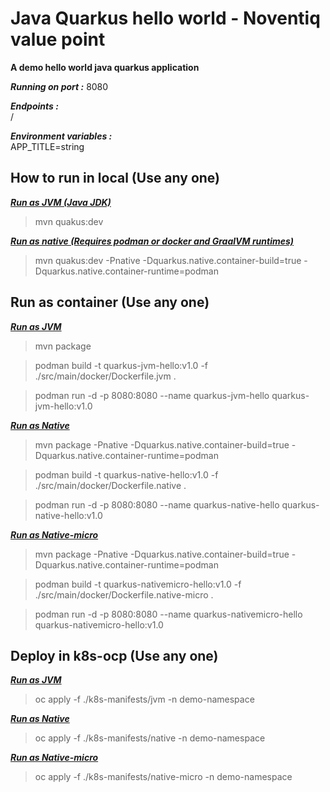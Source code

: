 # Java Quarkus hello world - Noventiq value point

__A demo hello world java quarkus application__

___Running on port :___ 8080

___Endpoints :___   
    /

___Environment variables :___   
APP_TITLE=string


## How to run in local (Use any one)

<u>**_Run as JVM (Java JDK)_**</u>  
> mvn quakus:dev

<u>**_Run as native (Requires podman or docker and GraalVM runtimes)_**</u>  
> mvn quakus:dev -Pnative -Dquarkus.native.container-build=true -Dquarkus.native.container-runtime=podman

## Run as container (Use any one)

<u>**_Run as JVM_**</u>   

> mvn package

> podman build -t quarkus-jvm-hello:v1.0 -f ./src/main/docker/Dockerfile.jvm .

> podman run -d -p 8080:8080 --name quarkus-jvm-hello quarkus-jvm-hello:v1.0

<u>**_Run as Native_** </u>

> mvn package -Pnative -Dquarkus.native.container-build=true -Dquarkus.native.container-runtime=podman

> podman build -t quarkus-native-hello:v1.0 -f ./src/main/docker/Dockerfile.native .

> podman run -d -p 8080:8080 --name quarkus-native-hello quarkus-native-hello:v1.0

<u>**_Run as Native-micro_**</u>

> mvn package -Pnative -Dquarkus.native.container-build=true -Dquarkus.native.container-runtime=podman

> podman build -t quarkus-nativemicro-hello:v1.0 -f ./src/main/docker/Dockerfile.native-micro .

> podman run -d -p 8080:8080 --name quarkus-nativemicro-hello quarkus-nativemicro-hello:v1.0

## Deploy in k8s-ocp (Use any one)

<u>**_Run as JVM_**</u>  

> oc apply -f ./k8s-manifests/jvm -n demo-namespace

<u>**_Run as Native_** </u>

> oc apply -f ./k8s-manifests/native -n demo-namespace

<u>**_Run as Native-micro_**</u>

> oc apply -f ./k8s-manifests/native-micro -n demo-namespace